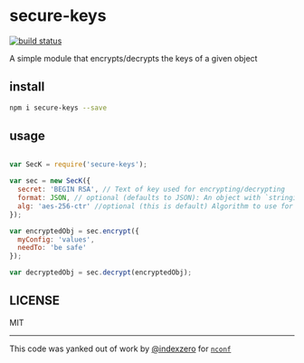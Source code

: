 # secure-keys

[![build
status](https://travis-ci.org/jcrugzz/secure-keys.svg?branch=master)](http://travis-ci.org/jcrugzz/secure-keys)

A simple module that encrypts/decrypts the keys of a given object

## install
```sh
npm i secure-keys --save
```

## usage

```js

var SecK = require('secure-keys');

var sec = new SecK({
  secret: 'BEGIN RSA', // Text of key used for encrypting/decrypting
  format: JSON, // optional (defaults to JSON): An object with `stringify` and `parse` methods
  alg: 'aes-256-ctr' //optional (this is default) Algorithm to use for encrypt/decrypt
});

var encryptedObj = sec.encrypt({
  myConfig: 'values',
  needTo: 'be safe'
});

var decryptedObj = sec.decrypt(encryptedObj);
```

## LICENSE
MIT

---------------

This code was yanked out of work by
[@indexzero](https://github.com/indexzero) for
[`nconf`](https://github.com/indexzero/nconf)

